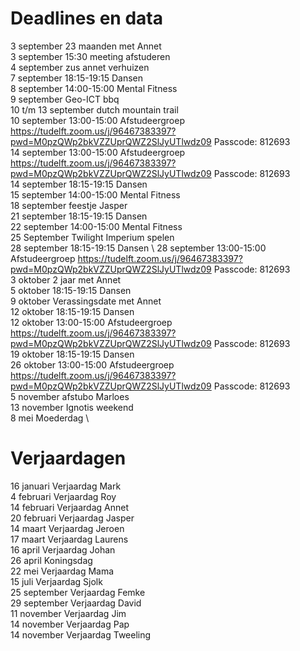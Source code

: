 # Deadlines en data
3 september 23 maanden met Annet \
3 september 15:30 meeting afstuderen \
4 september zus annet verhuizen \
7 september 18:15-19:15 Dansen \
8 september 14:00-15:00 Mental Fitness \
9 september Geo-ICT bbq \
10 t/m 13 september dutch mountain trail \
10 september 13:00-15:00 Afstudeergroep https://tudelft.zoom.us/j/96467383397?pwd=M0pzQWp2bkVZZUprQWZ2SlJyUTlwdz09 Passcode: 812693\
14 september 13:00-15:00 Afstudeergroep https://tudelft.zoom.us/j/96467383397?pwd=M0pzQWp2bkVZZUprQWZ2SlJyUTlwdz09 Passcode: 812693   \
14 september 18:15-19:15 Dansen \
15 september 14:00-15:00 Mental Fitness \
18 september feestje Jasper \
21 september 18:15-19:15 Dansen \
22 september 14:00-15:00 Mental Fitness \
25 September Twilight Imperium spelen \
28 september 18:15-19:15 Dansen \ 
28 september 13:00-15:00 Afstudeergroep https://tudelft.zoom.us/j/96467383397?pwd=M0pzQWp2bkVZZUprQWZ2SlJyUTlwdz09 Passcode: 812693 \
3 oktober 2 jaar met Annet \
5 oktober 18:15-19:15 Dansen \
9 oktober Verassingsdate met Annet \
12 oktober 18:15-19:15 Dansen \
12 oktober 13:00-15:00 Afstudeergroep https://tudelft.zoom.us/j/96467383397?pwd=M0pzQWp2bkVZZUprQWZ2SlJyUTlwdz09 Passcode: 812693 \
19 oktober 18:15-19:15 Dansen \
26 oktober 13:00-15:00 Afstudeergroep https://tudelft.zoom.us/j/96467383397?pwd=M0pzQWp2bkVZZUprQWZ2SlJyUTlwdz09 Passcode: 812693 \
5 november afstubo Marloes \
13 november Ignotis weekend \
8 mei Moederdag \


# Verjaardagen
16 januari Verjaardag Mark \
4  februari Verjaardag Roy \
14 februari Verjaardag Annet \
20 februari Verjaardag Jasper \
14 maart Verjaardag Jeroen \
17 maart Verjaardag Laurens \
16 april Verjaardag Johan \
26 april Koningsdag \
22 mei Verjaardag Mama \
15 juli Verjaardag Sjolk \
25 september Verjaardag Femke \
29 september Verjaardag David \
11 november Verjaardag Jim \
14 november Verjaardag Pap \
14 november Verjaardag Tweeling
